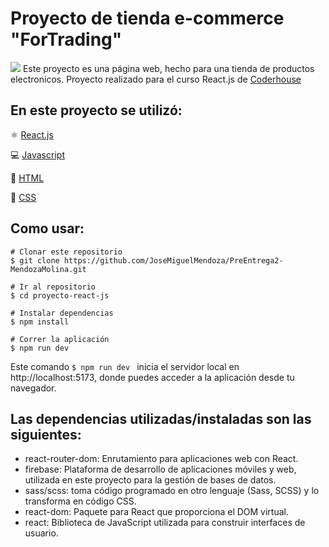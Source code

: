 # Proyecto de tienda e-commerce "ForTrading"
![](https://github.com/JoseMiguelMendoza/ProyectoFinal-MendozaMolina/blob/master/proyecto-react-js/src/assets/funcionalidad.gif)
Este proyecto es una página web, hecho para una tienda de productos electronicos. Proyecto realizado para el curso React.js de <a href="https://www.coderhouse.com/">Coderhouse</a>

## En este proyecto se utilizó:
<p>⚛️ <a href="https://es.react.dev/">React.js</a></p>
<p>💻 <a href="https://www.w3schools.com/js/DEFAULT.asp">Javascript</a></p></p>
<p>🦴 <a href="https://www.w3schools.com/html/">HTML</a></p></p>
<p>👔 <a href="https://www.w3schools.com/Css/">CSS</a></p></p>


## Como usar: 
```
# Clonar este repositorio
$ git clone https://github.com/JoseMiguelMendoza/PreEntrega2-MendozaMolina.git

# Ir al repositorio
$ cd proyecto-react-js

# Instalar dependencias
$ npm install

# Correr la aplicación
$ npm run dev
```

Este comando ```$ npm run dev ``` inicia el servidor local en http://localhost:5173, donde puedes acceder a la aplicación desde tu navegador.

## Las dependencias utilizadas/instaladas son las siguientes:
- react-router-dom: Enrutamiento para aplicaciones web con React. 
- firebase: Plataforma de desarrollo de aplicaciones móviles y web, utilizada en este proyecto para la gestión de bases de datos.
- sass/scss: toma código programado en otro lenguaje (Sass, SCSS) y lo transforma en código CSS.
- react-dom: Paquete para React que proporciona el DOM virtual.
- react: Biblioteca de JavaScript utilizada para construir interfaces de usuario.
